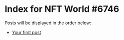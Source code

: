 # Index for NFT World #6746
Posts will be displayed in the order below:

- [Your first post](./001-first.md)

